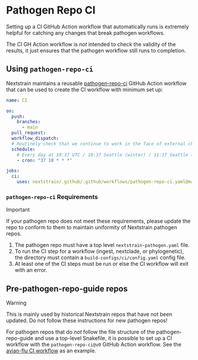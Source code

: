 # Pathogen Repo CI

Setting up a CI GitHub Action workflow that automatically runs is extremely
helpful for catching any changes that break pathogen workflows.

The CI GH Action workflow is _not_ intended to check the validity of the results,
it just ensures that the pathogen workflow still runs to completion.

## Using `pathogen-repo-ci`

Nextstrain maintains a reusable [pathogen-repo-ci][] GitHub Action workflow that
can be used to create the CI workflow with minimum set up:

```yaml
name: CI

on:
  push:
    branches:
      - main
  pull_request:
  workflow_dispatch:
  # Routinely check that we continue to work in the face of external changes.
  schedule:
    # Every day at 18:37 UTC / 10:37 Seattle (winter) / 11:37 Seattle (summer)
    - cron: "37 18 * * *"

jobs:
  ci:
    uses: nextstrain/.github/.github/workflows/pathogen-repo-ci.yaml@master
```

### `pathogen-repo-ci` Requirements

> [!IMPORTANT]
> If your pathogen repo does not meet these requirements, please update the
> repo to conform to them to maintain uniformity of Nextstrain pathogen repos.

1. The pathogen repo must have a top level `nextstrain-pathogen.yaml` file.
2. To run the CI step for a workflow (ingest, nextclade, or phylogenetic), the
directory must contain a `build-configs/ci/config.yaml` config file.
3. At least one of the CI steps must be run or else the CI workflow will exit with an error.


## Pre-pathogen-repo-guide repos

> [!WARNING]
> This is mainly used by historical Nextstrain repos that have not been updated.
> Do not follow these instructions for new pathogen repos!

For pathogen repos that do _not_ follow the file structure of the pathogen-repo-guide
and use a top-level Snakefile, it is possible to set up a CI workflow with
the `pathogen-repo-ci@v0` GitHub Action workflow. See the [avian-flu CI workflow][]
as an example.


[avian-flu CI workflow]: https://github.com/nextstrain/avian-flu/blob/HEAD/.github/workflows/ci.yaml
[pathogen-repo-ci]: https://github.com/nextstrain/.github/blob/HEAD/.github/workflows/pathogen-repo-ci.yaml
